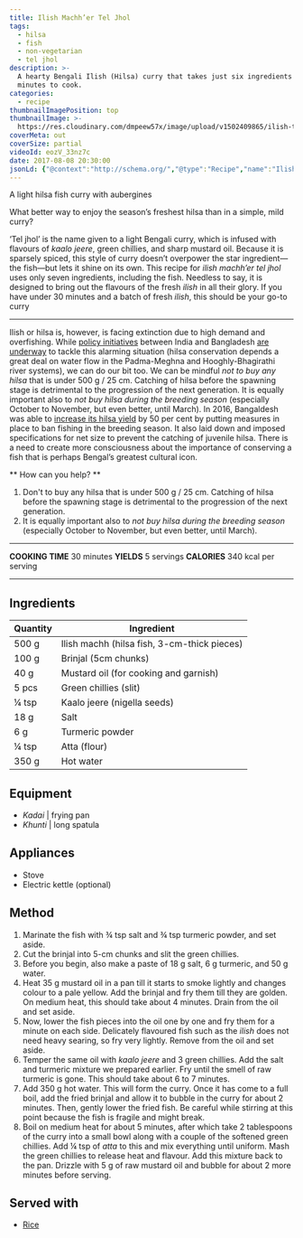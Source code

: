 ```yaml
---
title: Ilish Machh’er Tel Jhol
tags:
  - hilsa
  - fish
  - non-vegetarian
  - tel jhol
description: >-
  A hearty Bengali Ilish (Hilsa) curry that takes just six ingredients and 30
  minutes to cook.
categories:
  - recipe
thumbnailImagePosition: top
thumbnailImage: >-
  https://res.cloudinary.com/dmpeew57x/image/upload/v1502409865/ilish-tel-jhol-website-thumbnail-_copy_fgqkru.jpg
coverMeta: out
coverSize: partial
videoId: eozV_33nz7c
date: 2017-08-08 20:30:00
jsonLd: {"@context":"http://schema.org/","@type":"Recipe","name":"Ilish Macher Jhol","author":"Bong Eats","image":"https://res.cloudinary.com/dmpeew57x/image/upload/v1502409865/ilish-tel-jhol-website-thumbnail-_copy_fgqkru.jpg","description":"A hearty Bengali Ilish (Hilsa) curry that takes just six ingredients and 30 minutes to cook.","prepTime":"PT5M","totalTime":"PT30M","recipeYield":"5","nutrition":{"@type":"NutritionInformation","servingSize":"5 servings","calories":"339 calories","fatContent":"19.4 g","carbohydrateContent":"7.3 g","proteinContent":"21.8 g"}, "recipeIngredient":["500 g Ilish machh (hilsa fish, 3-cm-thick pieces)","100 g Brinjal (5cm chunks)","40 g Mustard oil (for cooking and garnish)","5 pcs Green chillies (slit)","¼ tsp Kaalo jeere (nigella seeds)","18 g Salt","6 g Turmeric powder","¼ tsp Atta (flour)","350 g Hot water"],"recipeInstructions":["1. Marinate the fish with ¾ tsp salt and ¾ tsp turmeric powder, and set aside.","2. Cut the brinjal into 5-cm chunks and slit the green chillies.","3. Before you begin, also make a paste of 18 g salt, 6 g turmeric, and 50 g water.","4. Heat 35 g mustard oil in a pan till it starts to smoke lightly and changes colour to a pale yellow. Add the brinjal and fry them till they are golden. On medium heat, this should take about 4 minutes. Drain from the oil and set aside.","5. Now, lower the fish pieces into the oil one by one and fry them for a minute on each side. Delicately flavoured fish such as the ilish does not need heavy searing, so fry very lightly. Remove from the oil and set aside.","6. Temper the same oil with kaalo jeere and 3 green chillies. Add the salt and turmeric mixture we prepared earlier. Fry until the smell of raw turmeric is gone. This should take about 6 to 7 minutes.","7. Add 350 g hot water. This will form the curry. Once it has come to a full boil, add the fried brinjal and allow it to bubble in the curry for about 2 minutes. Then, gently lower the fried fish. Be careful while stirring at this point because the fish is fragile and might break.","8. Boil on medium heat for about 5 minutes, after which take 2 tablespoons of the curry into a small bowl along with a couple of the softened green chillies. Add ¼ tsp of atta to this and mix everything until uniform. Mash the green chillies to release heat and flavour. Add this mixture back to the pan. Drizzle with 5 g of raw mustard oil and bubble for about 2 more minutes before serving."]}
---
```




<p class="post-byline">A light hilsa fish curry with aubergines</p>

<p class="post-intro">What better way to enjoy the season’s freshest hilsa than in a simple, mild curry?</p>

<!-- more -->
<span class="dropcap">‘T</span>el jhol’ is the name given to a light Bengali curry, which is infused with flavours of _kaalo jeere_, green chillies, and sharp mustard oil. Because it is sparsely spiced, this style of curry doesn’t overpower the star ingredient—the fish—but lets it shine on its own. This recipe for _ilish machh’er tel jhol_ uses only seven ingredients, including the fish. Needless to say, it is designed to bring out the flavours of the fresh _ilish_ in all their glory. If you have under 30 minutes and a batch of fresh _ilish_, this should be your go-to curry
***
Ilish or hilsa is, however, is facing extinction due to high demand and overfishing. While [policy initiatives](http://cmsdata.iucn.org/downloads/iucn_hilsa_study.pdf) between India and Bangladesh [are underway](http://www.business-standard.com/article/news-ians/india-bangladesh-seek-to-save-the-delectable-hilsa-113062700390_1.html) to tackle this alarming situation (hilsa conservation depends a great deal on water flow in the Padma-Meghna and Hooghly-Bhagirathi river systems), we can do our bit too. We can be mindful _not to buy any hilsa_ that is under 500 g / 25 cm. Catching of hilsa before the spawning stage is detrimental to the progression of the next generation. It is equally important also to _not buy hilsa during the breeding season_ (especially October to November, but even better, until March). In 2016, Bangaldesh was able to [increase its hilsa yield](https://scroll.in/article/806667/how-king-hilsa-made-a-comeback) by 50 per cent by putting measures in place to ban fishing in the breeding season. It also laid down and imposed specifications for net size to prevent the catching of juvenile hilsa. There is a need to create more consciousness about the importance of conserving a fish that is perhaps Bengal’s greatest cultural icon.

** How can you help? **
  1. Don't to buy any hilsa that is under 500 g / 25 cm. Catching of hilsa before the spawning stage is detrimental to the progression of the next generation. 
  2. It is equally important also to _not buy hilsa during the breeding season_ (especially October to November, but even better, until March).


***

**COOKING TIME** 30 minutes
**YIELDS** 5 servings
**CALORIES** 340 kcal per serving
***
## Ingredients
|         Quantity | Ingredient                                  |
|------------------|---------------------------------------------|
|            500 g | Ilish machh (hilsa fish, 3-cm-thick pieces) |
|            100 g | Brinjal (5cm chunks)                        |
|             40 g | Mustard oil (for cooking and garnish)       |
|            5 pcs | Green chillies (slit)                       |
|            ¼ tsp | Kaalo jeere (nigella seeds)                 |
|             18 g | Salt                                        |
|              6 g | Turmeric powder                             |
|            ¼ tsp | Atta (flour)                                |
|            350 g | Hot water                                   |


## Equipment
- _Kadai_ | frying pan
- _Khunti_ | long spatula

## Appliances
- Stove
- Electric kettle (optional)

## Method
1. Marinate the fish with ¾ tsp salt and ¾ tsp turmeric powder, and set aside.
2. Cut the brinjal into 5-cm chunks and slit the green chillies.
3. Before you begin, also make a paste of 18 g salt, 6 g turmeric, and 50 g water. 
4. Heat 35 g mustard oil in a pan till it starts to smoke lightly and changes colour to a pale yellow. Add the brinjal and fry them till they are golden. On medium heat, this should take about 4 minutes. Drain from the oil and set aside.
5. Now, lower the fish pieces into the oil one by one and fry them for a minute on each side. Delicately flavoured fish such as the _ilish_ does not need heavy searing, so fry very lightly. Remove from the oil and set aside.
6. Temper the same oil with _kaalo jeere_ and 3 green chillies. Add the salt and turmeric mixture we prepared earlier. Fry until the smell of raw turmeric is gone. This should take about 6 to 7 minutes.
7. Add 350 g hot water. This will form the curry. Once it has come to a full boil, add the fried brinjal and allow it to bubble in the curry for about 2 minutes. Then, gently lower the fried fish. Be careful while stirring at this point because the fish is fragile and might break. 
8. Boil on medium heat for about 5 minutes, after which take 2 tablespoons of the curry into a small bowl along with a couple of the softened green chillies. Add ¼ tsp of _atta_ to this and mix everything until uniform. Mash the green chillies to release heat and flavour. Add this mixture back to the pan. Drizzle with 5 g of raw mustard oil and bubble for about 2 more minutes before serving.



## Served with
- [Rice](/how-to/cook-the-perfect-rice/)
